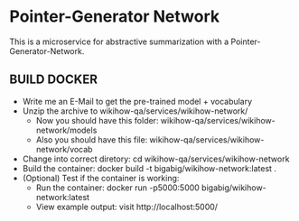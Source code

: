 # Pointer-Generator Network
This is a microservice for abstractive summarization with a Pointer-Generator-Network.

## BUILD DOCKER
- Write me an E-Mail to get the pre-trained model + vocabulary
- Unzip the archive to wikihow-qa/services/wikihow-network/
  - Now you should have this folder: wikihow-qa/services/wikihow-network/models
  - Also you should have this file: wikihow-qa/services/wikihow-network/vocab
- Change into correct diretory: cd wikihow-qa/services/wikihow-network
- Build the container: docker build -t bigabig/wikihow-network:latest .
- (Optional) Test if the container is working:
  - Run the container: docker run -p5000:5000 bigabig/wikihow-network:latest
  - View example output: visit http://localhost:5000/
